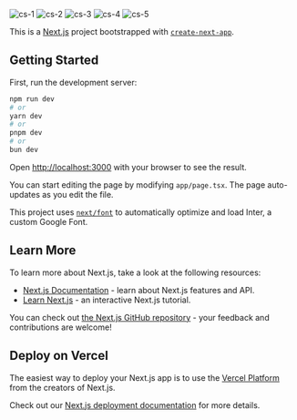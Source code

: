![cs-1](https://github.com/HarshMarcos/Car_showroom-NextJS/assets/98093623/b2cc096b-cbe7-4e71-a244-779d29eedfde)
![cs-2](https://github.com/HarshMarcos/Car_showroom-NextJS/assets/98093623/5a999568-5d16-4754-8f8d-a137ef514e00)
![cs-3](https://github.com/HarshMarcos/Car_showroom-NextJS/assets/98093623/ed9b1daf-2300-4221-a13a-4bfd314cd090)
![cs-4](https://github.com/HarshMarcos/Car_showroom-NextJS/assets/98093623/f1c0a42e-e714-4de1-a2ec-aac571f77b97)
![cs-5](https://github.com/HarshMarcos/Car_showroom-NextJS/assets/98093623/8658f848-fe8f-4f61-985a-0a315bf7167d)



This is a [Next.js](https://nextjs.org/) project bootstrapped with [`create-next-app`](https://github.com/vercel/next.js/tree/canary/packages/create-next-app).

## Getting Started

First, run the development server:

```bash
npm run dev
# or
yarn dev
# or
pnpm dev
# or
bun dev
```

Open [http://localhost:3000](http://localhost:3000) with your browser to see the result.

You can start editing the page by modifying `app/page.tsx`. The page auto-updates as you edit the file.

This project uses [`next/font`](https://nextjs.org/docs/basic-features/font-optimization) to automatically optimize and load Inter, a custom Google Font.

## Learn More

To learn more about Next.js, take a look at the following resources:

- [Next.js Documentation](https://nextjs.org/docs) - learn about Next.js features and API.
- [Learn Next.js](https://nextjs.org/learn) - an interactive Next.js tutorial.

You can check out [the Next.js GitHub repository](https://github.com/vercel/next.js/) - your feedback and contributions are welcome!

## Deploy on Vercel

The easiest way to deploy your Next.js app is to use the [Vercel Platform](https://vercel.com/new?utm_medium=default-template&filter=next.js&utm_source=create-next-app&utm_campaign=create-next-app-readme) from the creators of Next.js.

Check out our [Next.js deployment documentation](https://nextjs.org/docs/deployment) for more details.
